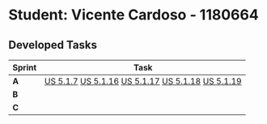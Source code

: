 # Student: Vicente Cardoso - 1180664

## Developed Tasks

| Sprint | Task                                          |
|--------|-----------------------------------------------|
| **A**  | [US 5.1.7](../../sprint%20A/US_5.1.7/readme.md) [US 5.1.16](../../sprint%20A/US_5.1.16/readme.md) [US 5.1.17](../../sprint%20A/US_5.1.17/readme.md) [US 5.1.18](../../sprint%20A/US_5.1.18/readme.md) [US 5.1.19](../../sprint%20A/US_5.1.19/readme.md) |
| **B**  |                                               |
| **C**  |                                               |
